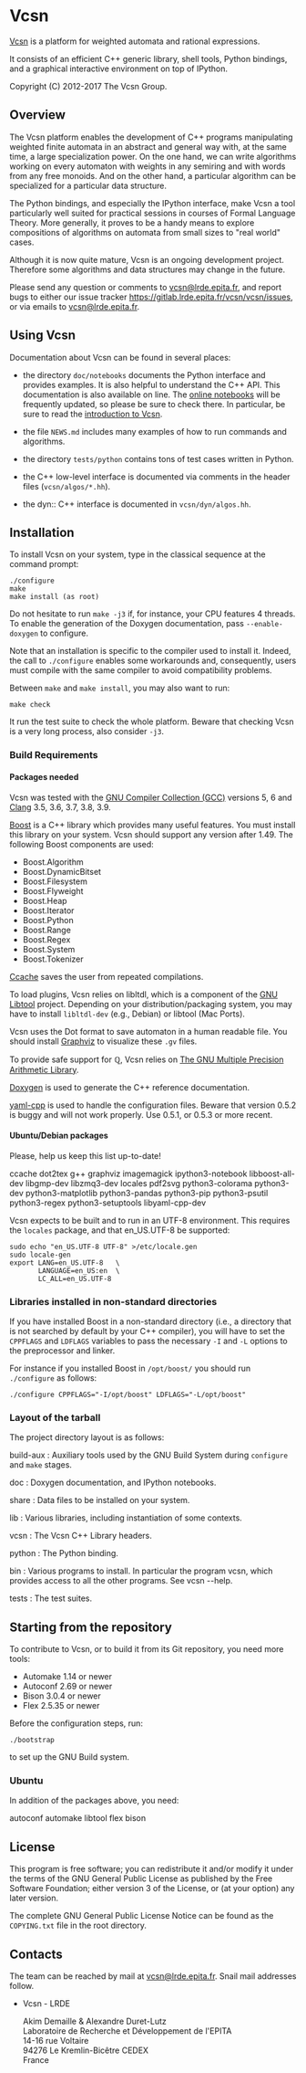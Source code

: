 Vcsn
====

[Vcsn](http://vcsn.lrde.epita.fr) is a platform for weighted automata and
rational expressions.

It consists of an efficient C++ generic library, shell tools, Python
bindings, and a graphical interactive environment on top of IPython.

Copyright (C) 2012-2017 The Vcsn Group.

Overview
--------

The Vcsn platform enables the development of C++ programs manipulating
weighted finite automata in an abstract and general way with, at the same
time, a large specialization power.  On the one hand, we can write
algorithms working on every automaton with weights in any semiring and with
words from any free monoids.  And on the other hand, a particular algorithm
can be specialized for a particular data structure.

The Python bindings, and especially the IPython interface, make Vcsn a tool
particularly well suited for practical sessions in courses of Formal
Language Theory.  More generally, it proves to be a handy means to explore
compositions of algorithms on automata from small sizes to "real world"
cases.

Although it is now quite mature, Vcsn is an ongoing development
project. Therefore some algorithms and data structures may change in the
future.

Please send any question or comments to <vcsn@lrde.epita.fr>, and report
bugs to either our issue tracker
<https://gitlab.lrde.epita.fr/vcsn/vcsn/issues>, or via emails to
<vcsn@lrde.epita.fr>.

Using Vcsn
----------

Documentation about Vcsn can be found in several places:

- the directory `doc/notebooks` documents the Python interface and provides
  examples. It is also helpful to understand the C++ API.  This
  documentation is also available on line. The [online
  notebooks](http://vcsn-sandbox.lrde.epita.fr/tree/Doc) will be frequently
  updated, so please be sure to check there. In particular, be sure to read
  the [introduction to
  Vcsn](http://vcsn-sandbox.lrde.epita.fr/notebooks/Doc/!Read-me-first.ipynb).

- the file `NEWS.md` includes many examples of how to run commands and
    algorithms.

- the directory `tests/python` contains tons of test cases written in
  Python.

- the C++ low-level interface is documented via comments in the header files
  (`vcsn/algos/*.hh`).

- the dyn:: C++ interface is documented in `vcsn/dyn/algos.hh`.

Installation
------------

To install Vcsn on your system, type in the classical sequence at the
command prompt:

    ./configure
    make
    make install (as root)

Do not hesitate to run `make -j3` if, for instance, your CPU features 4
threads.  To enable the generation of the Doxygen documentation, pass
`--enable-doxygen` to configure.

Note that an installation is specific to the compiler used to install
it. Indeed, the call to `./configure` enables some workarounds and,
consequently, users must compile with the same compiler to avoid
compatibility problems.

Between `make` and `make install`, you may also want to run:

    make check

It run the test suite to check the whole platform. Beware that checking
Vcsn is a very long process, also consider `-j3`.

### Build Requirements

#### Packages needed

Vcsn was tested with the [GNU Compiler Collection (GCC)](http://gcc.gnu.org)
versions 5, 6 and [Clang](http://clang.llvm.org) 3.5, 3.6, 3.7, 3.8, 3.9.

[Boost](http://www.boost.org) is a C++ library which provides many useful
features.  You must install this library on your system.  Vcsn should
support any version after 1.49.  The following Boost components are used:

- Boost.Algorithm
- Boost.DynamicBitset
- Boost.Filesystem
- Boost.Flyweight
- Boost.Heap
- Boost.Iterator
- Boost.Python
- Boost.Range
- Boost.Regex
- Boost.System
- Boost.Tokenizer

[Ccache](http://ccache.samba.org) saves the user from repeated compilations.

To load plugins, Vcsn relies on libltdl, which is a component of the [GNU
Libtool](http://www.gnu.org/software/libtool/) project.  Depending on your
distribution/packaging system, you may have to install `libltdl-dev` (e.g.,
Debian) or libtool (Mac Ports).

Vcsn uses the Dot format to save automaton in a human readable file. You
should install [Graphviz](http://www.research.att.com/sw/tools/graphviz) to
visualize these `.gv` files.

To provide safe support for ℚ, Vcsn relies on [The GNU Multiple Precision
Arithmetic Library](https://gmplib.org).

[Doxygen](http://doxygen.org) is used to generate the C++ reference
documentation.

[yaml-cpp](https://github.com/jbeder/yaml-cpp) is used to handle the
configuration files.  Beware that version 0.5.2 is buggy and will not work
properly.  Use 0.5.1, or 0.5.3 or more recent.

#### Ubuntu/Debian packages

Please, help us keep this list up-to-date!

  ccache
  dot2tex
  g++
  graphviz
  imagemagick
  ipython3-notebook
  libboost-all-dev
  libgmp-dev
  libzmq3-dev
  locales
  pdf2svg
  python3-colorama
  python3-dev
  python3-matplotlib
  python3-pandas
  python3-pip
  python3-psutil
  python3-regex
  python3-setuptools
  libyaml-cpp-dev

Vcsn expects to be built and to run in an UTF-8 environment.  This requires
the `locales` package, and that en_US.UTF-8 be supported:

    sudo echo "en_US.UTF-8 UTF-8" >/etc/locale.gen
    sudo locale-gen
    export LANG=en_US.UTF-8   \
           LANGUAGE=en_US:en  \
           LC_ALL=en_US.UTF-8


### Libraries installed in non-standard directories

If you have installed Boost in a non-standard directory (i.e., a directory
that is not searched by default by your C++ compiler), you will have to set
the `CPPFLAGS` and `LDFLAGS` variables to pass the necessary `-I` and `-L`
options to the preprocessor and linker.

For instance if you installed Boost in `/opt/boost/` you should run
`./configure` as follows:

    ./configure CPPFLAGS="-I/opt/boost" LDFLAGS="-L/opt/boost"

### Layout of the tarball

The project directory layout is as follows:

build-aux
:   Auxiliary tools used by the GNU Build System during `configure` and
    `make` stages.

doc
:   Doxygen documentation, and IPython notebooks.

share
:   Data files to be installed on your system.

lib
:   Various libraries, including instantiation of some contexts.

vcsn
:   The Vcsn C++ Library headers.

python
:   The Python binding.

bin
:   Various programs to install. In particular the program vcsn, which
    provides access to all the other programs. See vcsn --help.

tests
:   The test suites.

Starting from the repository
----------------------------

To contribute to Vcsn, or to build it from its Git repository, you need
more tools:

- Automake 1.14 or newer
- Autoconf 2.69 or newer
- Bison 3.0.4 or newer
- Flex 2.5.35 or newer

Before the configuration steps, run:

    ./bootstrap

to set up the GNU Build system.

### Ubuntu

In addition of the packages above, you need:

autoconf automake libtool flex bison

License
-------

This program is free software; you can redistribute it and/or modify it
under the terms of the GNU General Public License as published by the Free
Software Foundation; either version 3 of the License, or (at your option)
any later version.

The complete GNU General Public License Notice can be found as the
`COPYING.txt` file in the root directory.

Contacts
--------

The team can be reached by mail at <vcsn@lrde.epita.fr>. Snail mail
addresses follow.

- Vcsn - LRDE

  Akim Demaille & Alexandre Duret-Lutz\
  Laboratoire de Recherche et Développement de l'EPITA\
  14-16 rue Voltaire\
  94276 Le Kremlin-Bicêtre CEDEX\
  France


<!--

LocalWords:  Vcsn Vaucanson Sakarovitch Télécom ParisTech EPITA LRDE automata
LocalWords:  semiring monoids Vcsn's txt vcsn algos hh dyn GCC DynamicBitset
LocalWords:  Regex Tokenizer Ccache libltdl Libtool dev libtool Graphviz gv de
LocalWords:  Doxygen CPPFLAGS LDFLAGS preprocessor IPython instantiation Akim
LocalWords:  Automake Autoconf Demaille Alexandre Duret Lutz Laboratoire et
LocalWords:  Développement l'EPITA Bicêtre CEDEX rst API ipynb ispell
LocalWords:  Sylvain american

Local Variables:
coding: utf-8
ispell-dictionary: "american"
fill-column: 76
mode: markdown
End:

-->
